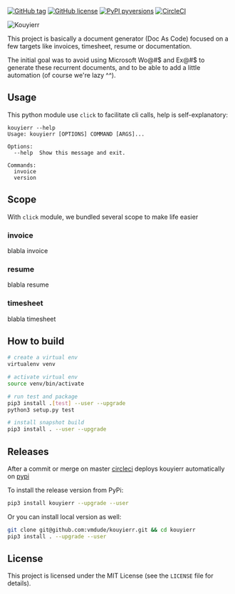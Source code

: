 [![GitHub tag](https://img.shields.io/github/tag/vmdude/kouyierr.svg)](https://github.com/vmdude/kouyierr/tags/)
[![GitHub license](https://img.shields.io/github/license/vmdude/kouyierr.svg)](https://github.com/vmdude/kouyierr/blob/main/LICENSE)
[![PyPI pyversions](https://img.shields.io/pypi/pyversions/kouyierr.svg)](https://pypi.org/project/kouyierr/)
[![CircleCI](https://circleci.com/gh/vmdude/kouyierr.svg?style=shield&circle-token=bb402d38d6d34114914609699878802d86235c9a)](https://circleci.com/gh/vmdude/kouyierr)


![Kouyierr](https://raw.githubusercontent.com/vmdude/kouyierr/main/logo.jpg)

This project is basically a document generator (Doc As Code) focused on a few targets like invoices, timesheet, resume or documentation.

The initial goal was to avoid using Microsoft Wo@#$ and Ex@#$ to generate these recurrent documents, and to be able to add a little automation (of course we're lazy ^^).


## Usage

This python module use `click` to facilitate cli calls, help is self-explanatory:

```
kouyierr --help
Usage: kouyierr [OPTIONS] COMMAND [ARGS]...

Options:
  --help  Show this message and exit.

Commands:
  invoice
  version
```

## Scope

With `click` module, we bundled several scope to make life easier

### invoice

blabla invoice

### resume

blabla resume

### timesheet

blabla timesheet

## How to build

```bash
# create a virtual env
virtualenv venv

# activate virtual env 
source venv/bin/activate 

# run test and package
pip3 install .[test] --user --upgrade
python3 setup.py test

# install snapshot build
pip3 install . --user --upgrade
```


## Releases

After a commit or merge on master [circleci](https://circleci.com/vmdude/kouyierr) deploys kouyierr automatically on [pypi](https://pypi.org/project/kouyierr/)

To install the release version from PyPi:

```bash
pip3 install kouyierr --upgrade --user
```

Or you can install local version as well:

```bash
git clone git@github.com:vmdude/kouyierr.git && cd kouyierr
pip3 install . --upgrade --user
```


## License

This project is licensed under the MIT License (see the
`LICENSE` file for details).
